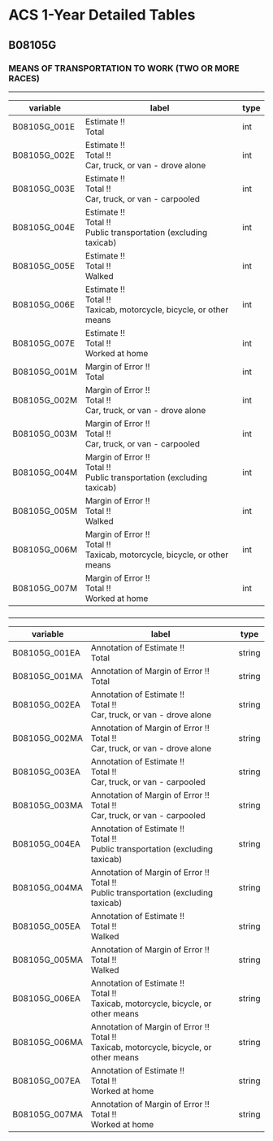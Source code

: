 # ACS 1-Year Detailed Tables

## B08105G

### MEANS OF TRANSPORTATION TO WORK (TWO OR MORE RACES)

___

| variable | label | type |
| ----- | ----- | ----- |
| B08105G_001E | Estimate !!<br>Total | int |
| B08105G_002E | Estimate !!<br>Total !!<br>Car, truck, or van - drove alone | int |
| B08105G_003E | Estimate !!<br>Total !!<br>Car, truck, or van - carpooled | int |
| B08105G_004E | Estimate !!<br>Total !!<br>Public transportation (excluding taxicab) | int |
| B08105G_005E | Estimate !!<br>Total !!<br>Walked | int |
| B08105G_006E | Estimate !!<br>Total !!<br>Taxicab, motorcycle, bicycle, or other means | int |
| B08105G_007E | Estimate !!<br>Total !!<br>Worked at home | int |
| B08105G_001M | Margin of Error !!<br>Total | int |
| B08105G_002M | Margin of Error !!<br>Total !!<br>Car, truck, or van - drove alone | int |
| B08105G_003M | Margin of Error !!<br>Total !!<br>Car, truck, or van - carpooled | int |
| B08105G_004M | Margin of Error !!<br>Total !!<br>Public transportation (excluding taxicab) | int |
| B08105G_005M | Margin of Error !!<br>Total !!<br>Walked | int |
| B08105G_006M | Margin of Error !!<br>Total !!<br>Taxicab, motorcycle, bicycle, or other means | int |
| B08105G_007M | Margin of Error !!<br>Total !!<br>Worked at home | int |
### 

___

| variable | label | type |
| ----- | ----- | ----- |
| B08105G_001EA | Annotation of Estimate !!<br>Total | string |
| B08105G_001MA | Annotation of Margin of Error !!<br>Total | string |
| B08105G_002EA | Annotation of Estimate !!<br>Total !!<br>Car, truck, or van - drove alone | string |
| B08105G_002MA | Annotation of Margin of Error !!<br>Total !!<br>Car, truck, or van - drove alone | string |
| B08105G_003EA | Annotation of Estimate !!<br>Total !!<br>Car, truck, or van - carpooled | string |
| B08105G_003MA | Annotation of Margin of Error !!<br>Total !!<br>Car, truck, or van - carpooled | string |
| B08105G_004EA | Annotation of Estimate !!<br>Total !!<br>Public transportation (excluding taxicab) | string |
| B08105G_004MA | Annotation of Margin of Error !!<br>Total !!<br>Public transportation (excluding taxicab) | string |
| B08105G_005EA | Annotation of Estimate !!<br>Total !!<br>Walked | string |
| B08105G_005MA | Annotation of Margin of Error !!<br>Total !!<br>Walked | string |
| B08105G_006EA | Annotation of Estimate !!<br>Total !!<br>Taxicab, motorcycle, bicycle, or other means | string |
| B08105G_006MA | Annotation of Margin of Error !!<br>Total !!<br>Taxicab, motorcycle, bicycle, or other means | string |
| B08105G_007EA | Annotation of Estimate !!<br>Total !!<br>Worked at home | string |
| B08105G_007MA | Annotation of Margin of Error !!<br>Total !!<br>Worked at home | string |

